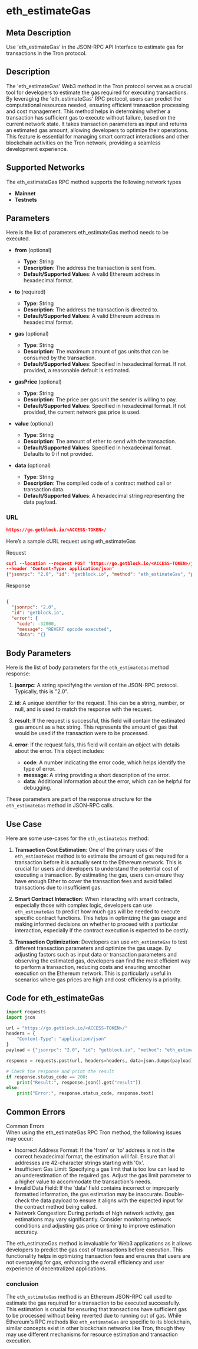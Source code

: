 # eth_estimateGas


## Meta Description
Use 'eth_estimateGas' in the JSON-RPC API Interface to estimate gas for transactions in the Tron protocol.

## Description
The 'eth_estimateGas' Web3 method in the Tron protocol serves as a crucial tool for developers to estimate the gas required for executing transactions. By leveraging the 'eth_estimateGas' RPC protocol, users can predict the computational resources needed, ensuring efficient transaction processing and cost management. This method helps in determining whether a transaction has sufficient gas to execute without failure, based on the current network state. It takes transaction parameters as input and returns an estimated gas amount, allowing developers to optimize their operations. This feature is essential for managing smart contract interactions and other blockchain activities on the Tron network, providing a seamless development experience.

## Supported Networks
The eth_estimateGas RPC method supports the following network types
- **Mainnet**
- **Testnets**

## Parameters

Here is the list of parameters eth_estimateGas method needs to be executed.

- **from** (optional)
  - **Type**: String
  - **Description**: The address the transaction is sent from.
  - **Default/Supported Values**: A valid Ethereum address in hexadecimal format.

- **to** (required)
  - **Type**: String
  - **Description**: The address the transaction is directed to.
  - **Default/Supported Values**: A valid Ethereum address in hexadecimal format.

- **gas** (optional)
  - **Type**: String
  - **Description**: The maximum amount of gas units that can be consumed by the transaction.
  - **Default/Supported Values**: Specified in hexadecimal format. If not provided, a reasonable default is estimated.

- **gasPrice** (optional)
  - **Type**: String
  - **Description**: The price per gas unit the sender is willing to pay.
  - **Default/Supported Values**: Specified in hexadecimal format. If not provided, the current network gas price is used.

- **value** (optional)
  - **Type**: String
  - **Description**: The amount of ether to send with the transaction.
  - **Default/Supported Values**: Specified in hexadecimal format. Defaults to 0 if not provided.

- **data** (optional)
  - **Type**: String
  - **Description**: The compiled code of a contract method call or transaction data.
  - **Default/Supported Values**: A hexadecimal string representing the data payload.

### URL
```json
https://go.getblock.io/<ACCESS-TOKEN>/
```
Here’s a sample cURL request using eth_estimateGas

Request
```json
curl --location --request POST 'https://go.getblock.io/<ACCESS-TOKEN>/jsonrpc' 
--header 'Content-Type: application/json' 
{"jsonrpc": "2.0", "id": "getblock.io", "method": "eth_estimateGas", "params": [{"from": "0x41F0CC5A2A84CD0F68ED1667070934542D673ACBD8", "to": "0x4170082243784DCDF3042034E7B044D6D342A91360", "gas": "0x01", "gasPrice": "0x8c", "value": "0x01", "data": "0x70a08231000000000000000000000041f0cc5a2a84cd0f68ed1667070934542d673acbd8"}]}
```

Response
```json

{
  "jsonrpc": "2.0",
  "id": "getblock.io",
  "error": {
    "code": -32000,
    "message": "REVERT opcode executed",
    "data": "{}
```
## Body Parameters

Here is the list of body parameters for the `eth_estimateGas` method response:

1. **jsonrpc**: A string specifying the version of the JSON-RPC protocol. Typically, this is "2.0".

2. **id**: A unique identifier for the request. This can be a string, number, or null, and is used to match the response with the request.

3. **result**: If the request is successful, this field will contain the estimated gas amount as a hex string. This represents the amount of gas that would be used if the transaction were to be processed.

4. **error**: If the request fails, this field will contain an object with details about the error. This object includes:
   - **code**: A number indicating the error code, which helps identify the type of error.
   - **message**: A string providing a short description of the error.
   - **data**: Additional information about the error, which can be helpful for debugging.

These parameters are part of the response structure for the `eth_estimateGas` method in JSON-RPC calls.

## Use Case

Here are some use-cases for the `eth_estimateGas` method:

1. **Transaction Cost Estimation**: One of the primary uses of the `eth_estimateGas` method is to estimate the amount of gas required for a transaction before it is actually sent to the Ethereum network. This is crucial for users and developers to understand the potential cost of executing a transaction. By estimating the gas, users can ensure they have enough Ether to cover the transaction fees and avoid failed transactions due to insufficient gas.

2. **Smart Contract Interaction**: When interacting with smart contracts, especially those with complex logic, developers can use `eth_estimateGas` to predict how much gas will be needed to execute specific contract functions. This helps in optimizing the gas usage and making informed decisions on whether to proceed with a particular interaction, especially if the contract execution is expected to be costly.

3. **Transaction Optimization**: Developers can use `eth_estimateGas` to test different transaction parameters and optimize the gas usage. By adjusting factors such as input data or transaction parameters and observing the estimated gas, developers can find the most efficient way to perform a transaction, reducing costs and ensuring smoother execution on the Ethereum network. This is particularly useful in scenarios where gas prices are high and cost-efficiency is a priority.

## Code for eth_estimateGas


```python
import requests
import json

url = "https://go.getblock.io/<ACCESS-TOKEN>/"
headers = {
    "Content-Type": "application/json"
}
payload = {"jsonrpc": "2.0", "id": "getblock.io", "method": "eth_estimateGas", "params": [{"from": "0x41F0CC5A2A84CD0F68ED1667070934542D673ACBD8", "to": "0x4170082243784DCDF3042034E7B044D6D342A91360", "gas": "0x01", "gasPrice": "0x8c", "value": "0x01", "data": "0x70a08231000000000000000000000041f0cc5a2a84cd0f68ed1667070934542d673acbd8"}]}

response = requests.post(url, headers=headers, data=json.dumps(payload))

# Check the response and print the result
if response.status_code == 200:
    print("Result:", response.json().get("result"))
else:
    print("Error:", response.status_code, response.text)
```
## Common Errors

Common Errors  
When using the eth_estimateGas RPC Tron method, the following issues may occur:  
- Incorrect Address Format: If the 'from' or 'to' address is not in the correct hexadecimal format, the estimation will fail. Ensure that all addresses are 42-character strings starting with '0x'.  
- Insufficient Gas Limit: Specifying a gas limit that is too low can lead to an underestimation of the required gas. Adjust the gas limit parameter to a higher value to accommodate the transaction's needs.  
- Invalid Data Field: If the 'data' field contains incorrect or improperly formatted information, the gas estimation may be inaccurate. Double-check the data payload to ensure it aligns with the expected input for the contract method being called.  
- Network Congestion: During periods of high network activity, gas estimations may vary significantly. Consider monitoring network conditions and adjusting gas price or timing to improve estimation accuracy.  

The eth_estimateGas method is invaluable for Web3 applications as it allows developers to predict the gas cost of transactions before execution. This functionality helps in optimizing transaction fees and ensures that users are not overpaying for gas, enhancing the overall efficiency and user experience of decentralized applications.

### conclusion

The `eth_estimateGas` method is an Ethereum JSON-RPC call used to estimate the gas required for a transaction to be executed successfully. This estimation is crucial for ensuring that transactions have sufficient gas to be processed without being reverted due to running out of gas. While Ethereum's RPC methods like `eth_estimateGas` are specific to its blockchain, similar concepts exist in other blockchain networks like Tron, though they may use different mechanisms for resource estimation and transaction execution.
